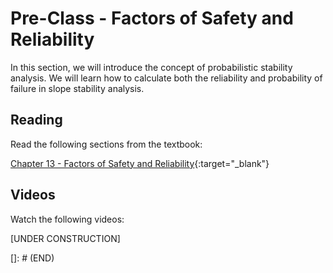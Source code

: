 # Pre-Class - Factors of Safety and Reliability

In this section, we will introduce the concept of probabilistic stability analysis. We will learn how to calculate both the reliability and probability of failure in slope stability analysis. 

## Reading

Read the following sections from the textbook:

[Chapter 13 - Factors of Safety and Reliability](https://ebookcentral.proquest.com/lib/byu/reader.action?docID=7104230&ppg=231){:target="_blank"}

## Videos

Watch the following videos:

[UNDER CONSTRUCTION]

[]: # (END)
